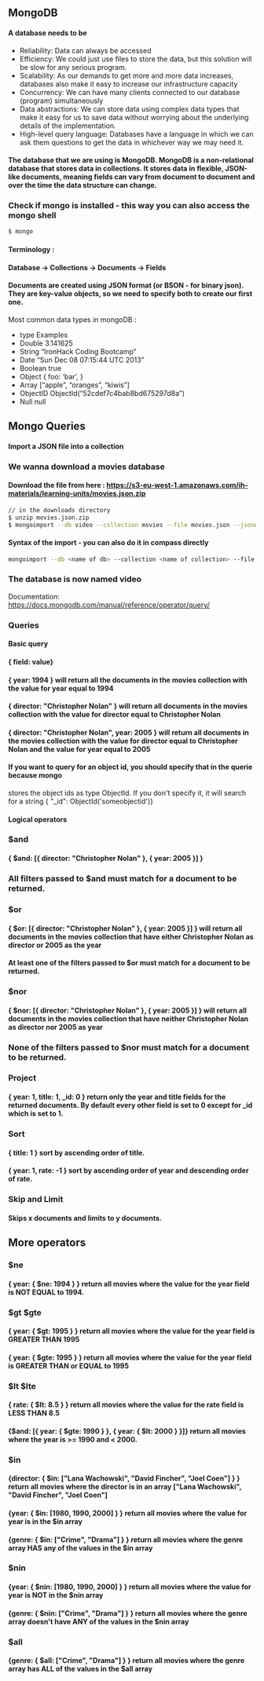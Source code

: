 ## MongoDB

#### A database needs to be

- Reliability: Data can always be accessed
- Efficiency: We could just use files to store the data, but this solution will be slow for any serious program.
- Scalability: As our demands to get more and more data increases, databases also make it easy to increase our infrastructure capacity
- Concurrency: We can have many clients connected to our database (program) simultaneously
- Data abstractions: We can store data using complex data types that make it easy for us to save data without worrying about the underlying details of the implementation.
- High-level query language: Databases have a language in which we can ask them questions to get the data in whichever way we may need it.

#### The database that we are using is MongoDB. MongoDB is a non-relational database that stores data in collections. It stores data in flexible, JSON-like documents, meaning fields can vary from document to document and over the time the data structure can change.

### Check if mongo is installed - this way you can also access the mongo shell

```bash
$ mongo
```




#### Terminology :

#### Database -> Collections -> Documents -> Fields

#### Documents are created using JSON format (or BSON - for binary json). They are key-value objects, so we need to specify both to create our first one.

Most common data types in mongoDB :

- type	Examples
- Double	3.141625
- String	“IronHack Coding Bootcamp”
- Date	“Sun Dec 08 07:15:44 UTC 2013”
- Boolean	true
- Object	{ foo: ‘bar’, }
- Array	[“apple”, “oranges”, “kiwis”]
- ObjectID	ObjectId(“52cdef7c4bab8bd675297d8a”)
- Null	null

## Mongo Queries

#### Import a JSON file into a collection


###  We wanna download a movies database

#### Download the file from here : https://s3-eu-west-1.amazonaws.com/ih-materials/learning-units/movies.json.zip


```bash
// in the downloads directory
$ unzip movies.json.zip
$ mongoimport --db video --collection movies --file movies.json --jsonArray
```

#### Syntax of the import - you can also do it in compass directly

```bash
mongoimport --db <name of db> --collection <name of collection> --file <path of file>
```

### The database is now named video 

Documentation:
https://docs.mongodb.com/manual/reference/operator/query/

### Queries
#### Basic query
#### { field: value}

#### { year: 1994 } will return all the documents in the movies collection with the value for year equal to 1994

#### { director: "Christopher Nolan" } will return all documents in the movies collection with the value for director equal to Christopher Nolan

#### { director: "Christopher Nolan", year: 2005 } will return all documents in the movies collection with the value for director equal to Christopher Nolan and the value for year equal to 2005

#### If you want to query for an object id, you should specify that in the querie because mongo
stores the object ids as type ObjectId. If you don't specify it, it will search for a string
{ "_id": ObjectId('someobjectid')}


#### Logical operators
### $and
#### { $and: [{ director: "Christopher Nolan" }, { year: 2005 }] }

### All filters passed to $and must match for a document to be returned.

### $or
#### { $or: [{ director: "Christopher Nolan" }, { year: 2005 }] } will return all documents in the movies collection that have either Christopher Nolan as director or 2005 as the year

#### At least one of the filters passed to $or must match for a document to be returned.

### $nor
#### { $nor: [{ director: "Christopher Nolan" }, { year: 2005 }] } will return all documents in the movies collection that have neither Christopher Nolan as director nor 2005 as year

### None of the filters passed to $nor must match for a document to be returned.

### Project
#### { year: 1, title: 1, _id: 0 } return only the year and title fields for the returned documents. By default every other field is set to 0 except for _id which is set to 1.

### Sort
#### { title: 1 } sort by ascending order of title.

#### { year: 1, rate: -1 } sort by ascending order of year and descending order of rate.

### Skip and Limit
#### Skips x documents and limits to y documents.

## More operators
### $ne
#### { year: { $ne: 1994 } } return all movies where the value for the year field is NOT EQUAL to 1994.

### $gt $gte
#### { year: { $gt: 1995 } } return all movies where the value for the year field is GREATER THAN 1995

#### { year: { $gte: 1995 } } return all movies where the value for the year field is GREATER THAN or EQUAL to 1995

### $lt $lte
#### { rate: { $lt: 8.5 } } return all movies where the value for the rate field is LESS THAN 8.5

#### {$and: [{ year: { $gte: 1990 } }, { year: { $lt: 2000 } }]} return all movies where the year is >= 1990 and < 2000.

### $in
#### {director: { $in: ["Lana Wachowski", "David Fincher", "Joel Coen"] } } return all movies where the director is in an array ["Lana Wachowski", "David Fincher", "Joel Coen"]

#### {year: { $in: [1980, 1990, 2000] } } return all movies where the value for year is in the $in array

#### {genre: { $in: ["Crime", "Drama"] } } return all movies where the genre array HAS any of the values in the $in array

### $nin
#### {year: { $nin: [1980, 1990, 2000] } } return all movies where the value for year is NOT in the $nin array

#### {genre: { $nin: ["Crime", "Drama"] } } return all movies where the genre array doesn't have ANY of the values in the $nin array

### $all
#### {genre: { $all: ["Crime", "Drama"] } } return all movies where the genre array has ALL of the values in the $all array